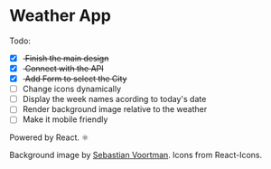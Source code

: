 # Weather App

Todo:

- [x] <s> Finish the main design </s>
- [x] <s> Connect with the API </s>
- [x] <s> Add Form to select the City </s>
- [ ] Change icons dynamically
- [ ] Display the week names acording to today's date
- [ ] Render background image relative to the weather
- [ ] Make it mobile friendly

Powered by React. ⚛️

Background image by [Sebastian Voortman](https://www.pexels.com/@sebastian).
Icons from React-Icons.
